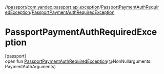 //[passport](../../../index.md)/[com.yandex.passport.api.exception](../index.md)/[PassportPaymentAuthRequiredException](index.md)/[PassportPaymentAuthRequiredException](-passport-payment-auth-required-exception.md)

# PassportPaymentAuthRequiredException

[passport]\
open fun [PassportPaymentAuthRequiredException](-passport-payment-auth-required-exception.md)(@NonNullarguments: PaymentAuthArguments)
